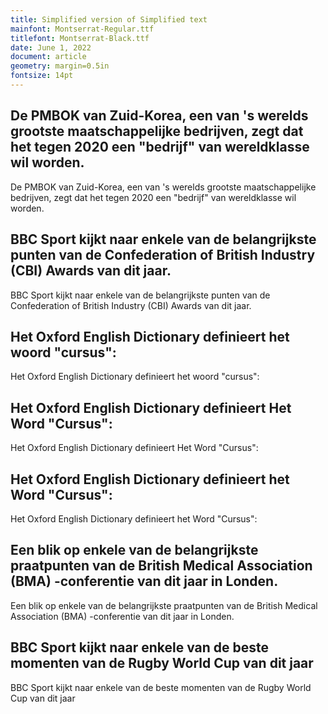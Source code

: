 ```yaml
---
title: Simplified version of Simplified text
mainfont: Montserrat-Regular.ttf
titlefont: Montserrat-Black.ttf
date: June 1, 2022
document: article
geometry: margin=0.5in
fontsize: 14pt
---
```



## De PMBOK van Zuid-Korea, een van 's werelds grootste maatschappelijke bedrijven, zegt dat het tegen 2020 een "bedrijf" van wereldklasse wil worden.

De PMBOK van Zuid-Korea, een van 's werelds grootste maatschappelijke bedrijven, zegt dat het tegen 2020 een "bedrijf" van wereldklasse wil worden.



## BBC Sport kijkt naar enkele van de belangrijkste punten van de Confederation of British Industry (CBI) Awards van dit jaar.

BBC Sport kijkt naar enkele van de belangrijkste punten van de Confederation of British Industry (CBI) Awards van dit jaar.



## Het Oxford English Dictionary definieert het woord "cursus":

Het Oxford English Dictionary definieert het woord "cursus":



## Het Oxford English Dictionary definieert Het Word "Cursus":

Het Oxford English Dictionary definieert Het Word "Cursus":



## Het Oxford English Dictionary definieert het Word "Cursus":

Het Oxford English Dictionary definieert het Word "Cursus":



## Een blik op enkele van de belangrijkste praatpunten van de British Medical Association (BMA) -conferentie van dit jaar in Londen.

Een blik op enkele van de belangrijkste praatpunten van de British Medical Association (BMA) -conferentie van dit jaar in Londen.



## BBC Sport kijkt naar enkele van de beste momenten van de Rugby World Cup van dit jaar

BBC Sport kijkt naar enkele van de beste momenten van de Rugby World Cup van dit jaar

